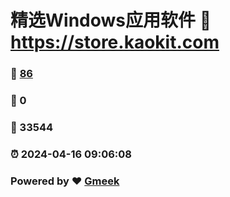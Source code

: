 # 精选Windows应用软件 :link: https://store.kaokit.com 
### :page_facing_up: [86](https://store.kaokit.com/tag.html) 
### :speech_balloon: 0 
### :hibiscus: 33544 
### :alarm_clock: 2024-04-16 09:06:08 
### Powered by :heart: [Gmeek](https://github.com/Meekdai/Gmeek)
